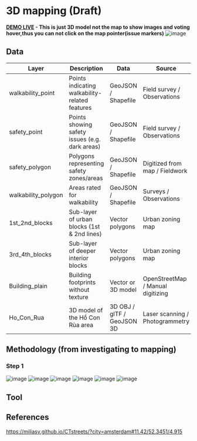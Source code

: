 # 3D mapping (Draft) 
**[DEMO LIVE](https://alicepham01.github.io/HCR-3D-Visualization/) - This is just 3D model not the map to show images and voting hover,thus you can not click on the map pointer(issue markers)**
![image](https://github.com/user-attachments/assets/2a15519a-1b7f-44e6-9455-230a8ad8feba)
## Data  
| Layer               | Description                                      | Data                         | Source                        |
|---------------------|--------------------------------------------------|------------------------------|-------------------------------|
| walkability_point   | Points indicating walkability-related features   | GeoJSON / Shapefile          | Field survey / Observations   |
| safety_point        | Points showing safety issues (e.g. dark areas)   | GeoJSON / Shapefile          | Field survey / Observations   |
| safety_polygon      | Polygons representing safety zones/areas         | GeoJSON / Shapefile          | Digitized from map / Fieldwork|
| walkability_polygon | Areas rated for walkability                      | GeoJSON / Shapefile          | Surveys / Observations        |
| 1st_2nd_blocks      | Sub-layer of urban blocks (1st & 2nd lines)      | Vector polygons               | Urban zoning map              |
| 3rd_4th_blocks      | Sub-layer of deeper interior blocks              | Vector polygons               | Urban zoning map              |
| Building_plain      | Building footprints without texture              | Vector or 3D model            | OpenStreetMap / Manual digitizing |
| Ho_Con_Rua          | 3D model of the Hồ Con Rùa area                  | 3D OBJ / glTF / GeoJSON 3D   | Laser scanning / Photogrammetry |

## Methodology (from investigating to mapping)
### Step 1
![image](https://github.com/user-attachments/assets/1ba665f7-e843-46d6-a79d-15f7dd70a19d)
![image](https://github.com/user-attachments/assets/58c07462-897e-418d-8f1a-f952a2dd660f)
![image](https://github.com/user-attachments/assets/f30dc1b9-0374-4465-81b2-366c36cb81e1)
![image](https://github.com/user-attachments/assets/9c5183e2-5689-4d1e-ab73-322f71a54e8c)
![image](https://github.com/user-attachments/assets/f9b0203d-827e-4517-86f9-0b23551464af)
![image](https://github.com/user-attachments/assets/ba4eea18-f186-4308-827f-6d57fcff1fc8)

## Tool
## References 
https://miliasv.github.io/CTstreets/?city=amsterdam#11.42/52.3451/4.915
